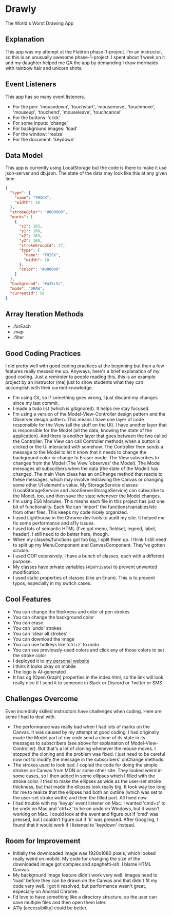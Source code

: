 # Drawly
The World's Worst Drawing App

## Explanation
This app was my attempt at the Flatiron phase-1-project. I'm an instructor, so this is an unusually awesome phase-1-project. I spent about 1 week on it and my daughter helped me QA the app by demanding I draw mermaids with rainbow hair and unicorn shirts.

## Event Listeners
This app has so many event listeners.
- For the pen: 'mousedown', 'touchstart', 'mousemove', 'touchmove', 'mouseup', 'touchend', 'mouseleave', 'touchcancel'
- For the buttons: 'click'
- For some inputs: 'change'
- For background images: 'load'
- For the window: 'resize'
- For the document: 'keydown'

## Data Model
This app is currently using LocalStorage but the code is there to make it use json-server and db.json. The state of the data may look like this at any given time.
```json
{
  "type": {
    "name": "THICK",
    "width": 10
  },
  "strokeColor": "#000000",
  "marks": [
    {
      "x1": 183,
      "y1": 180,
      "x2": 183,
      "y2": 180,
      "strokeGroupId": 27,
      "type": {
        "name": "THICK",
        "width": 10
      },
      "color": "#000000"
    }
  ],
  "background": "#a35c5c",
  "mode": "DRAW",
  "currentId": 56
}
```

## Array Iteration Methods
- .forEach
- .map
- .filter

## Good Coding Practices
I did pretty well with good coding practices at the beginning but then a few features really messed me up. Anyways, here's a brief explanation of my good coding. Just a reminder to people reading this, this is an example project by an instructor (me) just to show students what they can accomplish with their current knowledge.
- I'm using Git, so if something goes wrong, I just discard my changes since my last commit. 
- I made a todo list (which is gitignored). It helps me stay focused.
- I'm using a version of the Model-View-Controller design pattern and the Observer design pattern. This means I have one layer of code responsible for the View (all the stuff on the UI). I have another layer that is responsible for the Model (all the data, knowing the state of the application). And there is another layer that goes between the two called the Controller. The View can call Controller methods when a button is clicked or the UI interacted with somehow. The Controller then sends a message to the Model to let it know that it needs to change the background color or change to Eraser mode. The View subscribes to changes from the Model (The View 'observes' the Model). The Model messages all subscribers when the data (the state of the Model) has changed. The main View class has an onChange method that reacts to these messages, which may involve redrawing the Canvas or changing some other UI element's value. My StorageService classes (LocalStorageService and JsonServerStorageService) can subscribe to the Model, too, and then save the state whenever the Model changes.
- I'm using ES6 Modules. This means each file in this project has just one bit of functionality. Each file can 'import' the functions/variables/etc from other files. This keeps my code nicely organized.
- I used Lighthouse in the Chrome devTools to audit my site. It helped me fix some performance and a11y issues.
- I used lots of semantic HTML (I've got menu, fieldset, legend, label, header). I still need to do better here, though.
- When my classes/functions got too big, I split them up. I think I still need to split up my MenuComponent and CanvasComponent. They've gotten sizable.
- I used OOP extensively. I have a bunch of classes, each with a different purpose. 
- My classes have private variables (```#imPrivate```) to prevent unwanted modification.
- I used static properties of classes (like an Enum). This is to prevent typos, especially in my switch cases.

## Cool Features
- You can change the thickness and color of pen strokes
- You can change the background color
- You can erase
- You can 'undo' strokes
- You can 'clear all strokes'
- You can download the image
- You can use hotkeys like 'ctrl+z' to undo
- You can see previously-used colors and click any of those colors to set the stroke color
- I deployed it to [my personal website](https://https://localstorage.tools/draw/)
- I think it looks okay on mobile
- The logo is AI-generated
- It has og (Open Graph) properties in the index.html, so the link will look really nice if I send it to someone in Slack or Discord or Twitter or SMS.

## Challenges Overcome
Even incredibly skilled instructors have challenges when coding. Here are some I had to deal with.
- The performance was really bad when I had lots of marks on the Canvas. It was caused by my attempt at good coding. I had originally made the Model part of my code send a clone of its state in its messages to subscribers (see above for explanation of Model-View-Controller). But that's a lot of cloning whenever the mouse moves. I stopped the cloning and the problem was fixed. I just need to be careful now not to modify the message in the subscribers' onChange methods.
- The strokes used to look bad. I copied the code for doing the simple strokes on Canvas from MDN or some other site. They looked weird in some cases, so I then added in some ellipses which I filled with the stroke color. I tried to make the ellipses as wide as the user-set stroke thickness, but that made the ellipses look really big. It took way too long for me to realize that the ellipses had both an outline (which was set to the user-set stroke width) and then the filled part. All fixed now.
- I had trouble with my 'keyup' event listener on Mac. I wanted 'cmd+z' to be undo on Mac and 'ctrl+z' to be on undo on Windows, but it wasn't working on Mac. I could look at the event and figure out if 'cmd' was pressed, but I couldn't figure out if 'k' was pressed. After Googling, I found that it would work if I listened to 'keydown' instead.

## Room for Improvement
- Initially the downloaded image was 1920x1080 pixels, which looked really weird on mobile. My code for changing the size of the downloaded image got complex and spaghetti-ish. I blame HTML Canvas.
- My background image feature didn't work very well. Images need to 'load' before they can be drawn on the Canvas and that didn't fit my code very well. I got it resolved, but performance wasn't great, especially on Android Chrome.
- I'd love to have something like a directory structure, so the user can save multiple files and then open them later.
- A11y (accessibility) could be better.